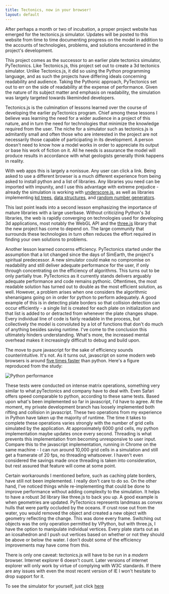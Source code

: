 ```yaml
---
title: Tectonics, now in your browser!
layout: default
---
```


After perhaps a month or two of incubation, a proper project website has emerged for the tectonics.js simulator. Updates will be posted to this website from time to time documenting progress on the model in addition to the accounts of technologies, problems, and solutions encountered in the project's development.

This project comes as the successor to an earlier plate tectonics simulator, PyTectonics. Like Tectonics.js, this project set out to create a 3d tectonics simulator. Unlike Tectonics.js, it did so using the Python programming language, and as such the projects have differing ideals concerning readability and audience. Taking the Pythonic approach, PyTectonics set out to err on the side of readability at the expense of performance. Given the nature of its subject matter and emphasis on readability, the simulation was largely targeted towards likeminded developers.

Tectonics.js is the culmination of lessons learned over the course of developing the earlier pyTectonics program. Chief among these lessons I believe was learning the need for a wider audience in a project of this nature, and in turn the need for technologies that minimize the knowledge required from the user. The niche for a simulator such as tectonics.js is admitantly small and often those who are interested in the project are not necessarily those capable of participating in its development. A person doesn't need to know how a model works in order to appreciate its output or base his work of fiction on it. All he needs is assurance the model will produce results in accordance with what geologists generally think happens in reality.

With web apps this is largely a nonissue. Any user can click a link. Being asked to use a different browser is a much different experience from being asked to install python and a list of libraries. Any libraries you need can be imported with impunity, and I use this advantage with extreme prejudice - already the simulation is working with [underscore.js](http://underscorejs.org/), as well as libraries implementing [kd trees](https://code.google.com/p/kdtree/), [data structures](https://github.com/mauriciosantos/buckets), and [random number generators](http://simjs.com/random.html).

This last point leads into a second lesson emphasizing the importance of mature libraries with a large userbase. Without criticizing Python's 3d libraries, the web is rapidly converging on technologies used for developing 3d applications, most notably the WebGL API and the [three.js](http://threejs.org/) library that the new project has come to depend on. The large community that surrounds these technologies in turn often reduces the effort required in finding your own solutions to problems.

Another lesson learned concerns efficiency. PyTectonics started under the assumption that a lot changed since the days of SimEarth, the project's spiritual predecessor. A new simulator could make no compromise on readability and still deliver adequate performance for the user, if only through concentrating on the efficiency of algorithms. This turns out to be only partially true. PyTectonics as it currently stands delivers arguably adequate performance and code remains pythonic. Oftentimes, the most readable solution has turned out to double as the most efficient solution, as well. However, a problem arises when one considers the algorithmic shenanigans going on in order for python to perform adequately. A good example of this is in detecting plate borders so that collision detection can occur efficiently - a single list is created for each plate on initialization and that list is added to or detracted from whenever the plate changes shape. Every individual line of code is fairly readable in the process, but collectively the model is convoluted by a lot of functions that don't do much of anything besides saving runtime. I've come to the conclusion this ultimately hinders understanding. What's more, the increased mental overhead makes it increasingly difficult to debug and build upon.

The move to pure javascript for the sake of efficiency sounds counterintuitive. It's not. As it turns out, javascript on some modern web browsers is around [five times faster](http://dvschroeder.blogspot.com/2013/07/java-vs-javascript-vs-python.html) than python. Here's a figure reproduced from the study:

![Python performance](http://2.bp.blogspot.com/-BcemgfpuSvQ/UfCyESwcPKI/AAAAAAAAA9Q/a2qKDpvmZN8/s400/LatticeBoltzmannPerformanceGraph.png)

These tests were conducted on intense matrix operations, something very similar to what pyTectonics and company have to deal with. Even Safari offers speed comparable to python, according to these same tests. Based upon what's been implemented so far in javascript, I'd have to agree. At the moment, my private development branch has loosely implemented both rifting and collision in javascript. These two operations from my experience in Python have taken up the majority of runtime. The time it takes to complete these operations varies strongly with the number of grid cells simulated by the application. At approximately 6000 grid cells, my python implementation maybe updates once every second. Threading is what prevents this implementation from becoming unresponsive to user input. Compare this to the javascript implementation, running in Chrome on the same machine - I can run around 10,000 grid cells in a simulation and still get a framerate of 20 fps, no threading whatsoever. I haven't even considered the savings made once threading is taken into consideration, but rest assured that feature will come at some point. 

Certain workarounds I mentioned before, such as caching plate borders, have still not been implemented. I really don't care to do so. On the other hand, I've noticed things while re-implementing that could be done to improve performance without adding complexity to the simulation. It helps to have a robust 3d library like three.js to back you up. A good example is when geometries are updated. PyTectonics represents landmass as convex hulls that were partly occluded by the oceans. If crust rose out from the water, you would removed the object and created a new object with geometry reflecting the change. This was done every frame. Switching out objects was the only operation permitted by VPython, but with three.js, I have the option to manipulate individual vertices. Every plate starts out as an icosahedron and I push out vertices based on whether or not they should be above or below the water. I don't doubt some of the efficiency improvements may have come from this.

There is only one caveat: tectonics.js will have to be run in a *modern* browser. Internet explorer 6 doesn't count. Later versions of internet explorer will only work by virtue of complying with W3C standards. If there are any issues with even the most recent version of IE I won't hesitate to drop support for it. 

To see the simulator for yourself, just click [here](http://davidson16807.github.io/tectonics.js) 